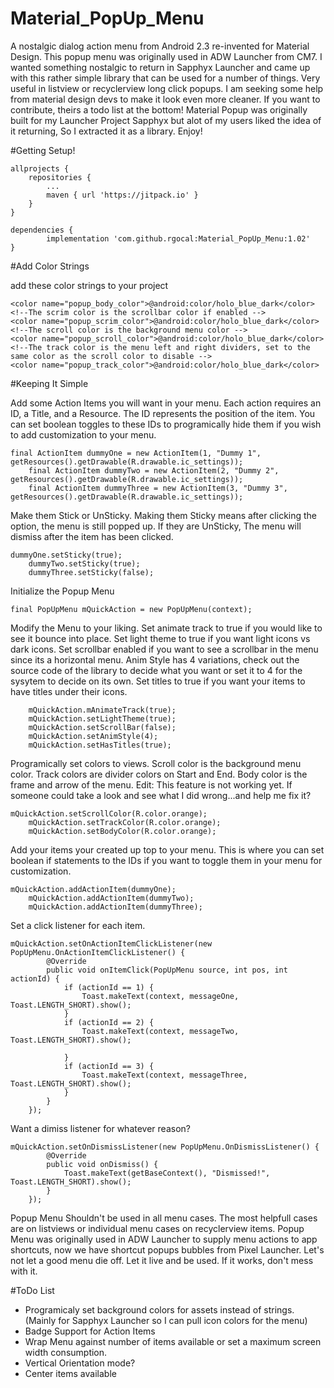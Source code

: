 # Material_PopUp_Menu
A nostalgic dialog action menu from Android 2.3 re-invented for Material Design. This popup menu was originally used in ADW Launcher from CM7. I wanted something nostalgic to return in Sapphyx Launcher and came up with this rather simple library that can be used for a number of things. Very useful in listview or recyclerview long click popups. I am seeking some help from material design devs to make it look even more cleaner. If you want to contribute, theirs a todo list at the bottom! Material Popup was originally built for my Launcher Project Sapphyx but alot of my users liked the idea of it returning, So I extracted it as a library. Enjoy! 

#Getting Setup!

	allprojects {
		repositories {
			...
			maven { url 'https://jitpack.io' }
		}
	}
  
  	dependencies {
	        implementation 'com.github.rgocal:Material_PopUp_Menu:1.02'
	}
  
  #Add Color Strings
  
  add these color strings to your project
  <!--The body color is the top and bottom headers and the arrow color -->
    <color name="popup_body_color">@android:color/holo_blue_dark</color>
    <!--The scrim color is the scrollbar color if enabled -->
    <color name="popup_scrim_color">@android:color/holo_blue_dark</color>
    <!--The scroll color is the background menu color -->
    <color name="popup_scroll_color">@android:color/holo_blue_dark</color>
    <!--The track color is the menu left and right dividers, set to the same color as the scroll color to disable -->
    <color name="popup_track_color">@android:color/holo_blue_dark</color>
    
    
  #Keeping It Simple

Add some Action Items you will want in your menu. Each action requires an ID, a Title, and a Resource. The ID represents the position of the item. You can set boolean toggles to these IDs to programically hide them if you wish to add customization to your menu.

	final ActionItem dummyOne = new ActionItem(1, "Dummy 1", getResources().getDrawable(R.drawable.ic_settings));
        final ActionItem dummyTwo = new ActionItem(2, "Dummy 2", getResources().getDrawable(R.drawable.ic_settings));
        final ActionItem dummyThree = new ActionItem(3, "Dummy 3", getResources().getDrawable(R.drawable.ic_settings));
	
Make them Stick or UnSticky. Making them Sticky means after clicking the option, the menu is still popped up. If they are UnSticky, The menu will dismiss after the item has been clicked.

	dummyOne.setSticky(true);
        dummyTwo.setSticky(true);
        dummyThree.setSticky(false);
	
Initialize the Popup Menu

	final PopUpMenu mQuickAction = new PopUpMenu(context);
		
Modify the Menu to your liking. Set animate track to true if you would like to see it bounce into place. Set light theme to true if you want light icons vs dark icons. Set scrollbar enabled if you want to see a scrollbar in the menu since its a horizontal menu. Anim Style has 4 variations, check out the source code of the library to decide what you want or set it to 4 for the sysytem to decide on its own. Set titles to true if you want your items to have titles under their icons.

        mQuickAction.mAnimateTrack(true);
        mQuickAction.setLightTheme(true);
        mQuickAction.setScrollBar(false);
        mQuickAction.setAnimStyle(4);
        mQuickAction.setHasTitles(true);
	
Programically set colors to views. Scroll color is the background menu color. Track colors are divider colors on Start and End. Body color is the frame and arrow of the menu. Edit: This feature is not working yet. If someone could take a look and see what I did wrong...and help me fix it?

	mQuickAction.setScrollColor(R.color.orange);
        mQuickAction.setTrackColor(R.color.orange);
        mQuickAction.setBodyColor(R.color.orange);
	
Add your items your created up top to your menu. This is where you can set boolean if statements to the IDs if you want to toggle them in your menu for customization.

	mQuickAction.addActionItem(dummyOne);
        mQuickAction.addActionItem(dummyTwo);
        mQuickAction.addActionItem(dummyThree);
	
Set a click listener for each item.

	mQuickAction.setOnActionItemClickListener(new PopUpMenu.OnActionItemClickListener() {
            @Override
            public void onItemClick(PopUpMenu source, int pos, int actionId) {
                if (actionId == 1) {
                    Toast.makeText(context, messageOne, Toast.LENGTH_SHORT).show();
                }
                if (actionId == 2) {
                    Toast.makeText(context, messageTwo, Toast.LENGTH_SHORT).show();

                }
                if (actionId == 3) {
                    Toast.makeText(context, messageThree, Toast.LENGTH_SHORT).show();
                }
            }
        });
	
Want a dimiss listener for whatever reason?

	mQuickAction.setOnDismissListener(new PopUpMenu.OnDismissListener() {
            @Override
            public void onDismiss() {
                Toast.makeText(getBaseContext(), "Dismissed!", Toast.LENGTH_SHORT).show();
            }
        });

Popup Menu Shouldn't be used in all menu cases. The most helpfull cases are on listviews or individual menu cases on recyclerview items. Popup Menu was originally used in ADW Launcher to supply menu actions to app shortcuts, now we have shortcut popups bubbles from Pixel Launcher. Let's not let a good menu die off. Let it live and be used. If it works, don't mess with it.

#ToDo List
- Programicaly set background colors for assets instead of strings. (Mainly for Sapphyx Launcher so I can pull icon colors for the menu) 
- Badge Support for Action Items
- Wrap Menu against number of items available or set a maximum screen width consumption. 
- Vertical Orientation mode? 
- Center items available 
